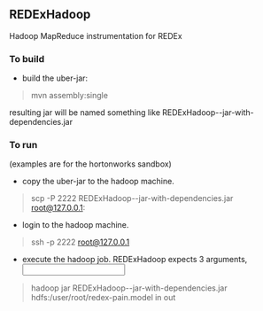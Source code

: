 ## REDExHadoop
Hadoop MapReduce instrumentation for REDEx

### To build
* build the uber-jar:

> mvn assembly:single

resulting jar will be named something like REDExHadoop-<version>-jar-with-dependencies.jar

### To run
(examples are for the hortonworks sandbox)

* copy the uber-jar to the hadoop machine.

> scp -P 2222 REDExHadoop-<version>-jar-with-dependencies.jar root@127.0.0.1:

* login to the hadoop machine.

> ssh -p 2222 root@127.0.0.1

* execute the hadoop job. REDExHadoop expects 3 arguments, <redex-model-file> <input file directory> <output file directory>

> hadoop jar REDExHadoop-<version>-jar-with-dependencies.jar hdfs:/user/root/redex-pain.model in out




